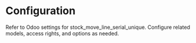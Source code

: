 # Configuration

Refer to Odoo settings for stock_move_line_serial_unique. Configure related models, access rights, and options as needed.

